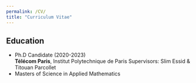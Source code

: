 ```yaml
---
permalink: /CV/
title: "Curriculum Vitae"
---
```

## Education

* Ph.D Candidate (2020-2023)<br />
**Télécom Paris**, Institut Polytechnique de Paris 
Supervisors: Slim Essid & Titouan Parcollet<br />
* Masters of Science in Applied Mathematics 
